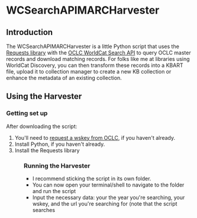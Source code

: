 # WCSearchAPIMARCHarvester
<h2>Introduction</h2>
The WCSearchAPIMARCHarvester is a little Python script that uses the <a href= "http://docs.python-requests.org/en/master/">Requests library</a> with the <a href="https://www.oclc.org/developer/develop/web-services/worldcat-search-api.en.html">OCLC WorldCat Search API</a> to query OCLC master records and download matching records. For folks like me at libraries using WorldCat Discovery, you can then transform these records into a KBART file, upload it to collection manager to create a new KB collection or enhance the metadata of an existing collection.

<h2>Using the Harvester</h2>
<h3>Getting set up</h3>
After downloading the script:
<ol>
  <li>You'll need to <a href="https://platform.worldcat.org/wskey/">request a wskey from OCLC</a>, if you haven't already.</li>
  <li>Install Python, if you haven't already.</li>
  <li>Install the Requests library</li>
<ol>

<h3>Running the Harvester</h3>
<ul>
  <li>I recommend sticking the script in its own folder.</li>
  <li>You can now open your terminal/shell to navigate to the folder and run the script</li>
  <li>Input the necessary data: your the year you're searching, your wskey, and the url you're searching for (note that the script searches

